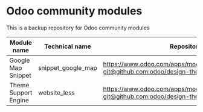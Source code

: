 # Odoo community modules
This is a backup repository for Odoo community modules

Module name | Technical name | Repository / URL | Author | License
------------|----------------|------------------|--------|--------
Google Map Snippet | snippet_google_map | https://www.odoo.com/apps/modules/8.0/snippet_google_map/<br />[git@github.com:odoo/design-themes.git#8.0](https://github.com/odoo/design-themes) | Odoo S.A. | Affero GPL-3
Theme Support Engine | website_less | https://www.odoo.com/apps/modules/8.0/website_less/<br />[git@github.com:odoo/design-themes.git#8.0](https://github.com/odoo/design-themes) | Odoo S.A. | Affero GPL-3
